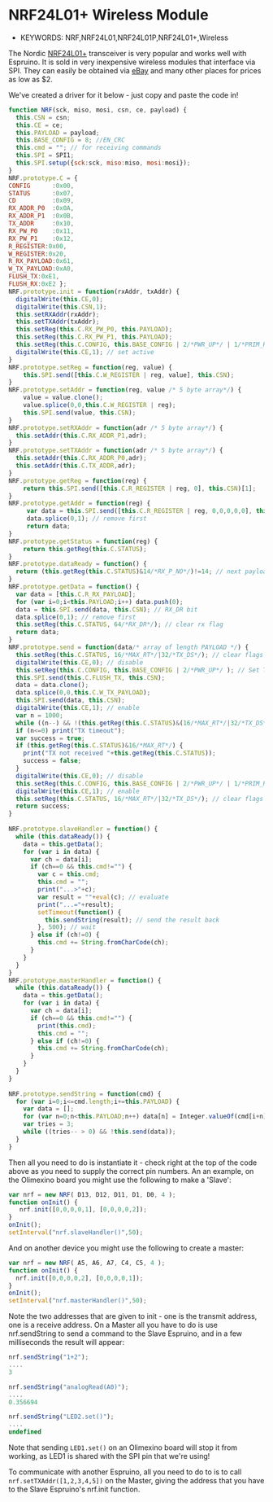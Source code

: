 <!--- Copyright (c) 2013 Gordon Williams, Pur3 Ltd. See the file LICENSE for copying permission. -->
NRF24L01+ Wireless Module
======================

* KEYWORDS: NRF,NRF24L01,NRF24L01P,NRF24L01+,Wireless

The Nordic [NRF24L01+](http://www.nordicsemi.com/eng/Products/2.4GHz-RF/nRF24L01P) transceiver is very popular and works well with Espruino. It is sold in very inexpensive wireless modules that interface via SPI. They can easily be obtained via [eBay](http://www.ebay.com/sch/i.html?_nkw=NRF24L01%2B) and many other places for prices as low as $2.

We've created a driver for it below - just copy and paste the code in!

```JavaScript
function NRF(sck, miso, mosi, csn, ce, payload) {
  this.CSN = csn;
  this.CE = ce;
  this.PAYLOAD = payload;
  this.BASE_CONFIG = 8; //EN_CRC
  this.cmd = ""; // for receiving commands
  this.SPI = SPI1;
  this.SPI.setup({sck:sck, miso:miso, mosi:mosi});
}
NRF.prototype.C = { 
CONFIG      :0x00,
STATUS      :0x07,
CD          :0x09,
RX_ADDR_P0  :0x0A,
RX_ADDR_P1  :0x0B,
TX_ADDR     :0x10,
RX_PW_P0    :0x11,
RX_PW_P1    :0x12,
R_REGISTER:0x00,
W_REGISTER:0x20,
R_RX_PAYLOAD:0x61,
W_TX_PAYLOAD:0xA0,
FLUSH_TX:0xE1,
FLUSH_RX:0xE2 };
NRF.prototype.init = function(rxAddr, txAddr) {
  digitalWrite(this.CE,0); 
  digitalWrite(this.CSN,1); 
  this.setRXAddr(rxAddr);
  this.setTXAddr(txAddr);
  this.setReg(this.C.RX_PW_P0, this.PAYLOAD);
  this.setReg(this.C.RX_PW_P1, this.PAYLOAD); 
  this.setReg(this.C.CONFIG, this.BASE_CONFIG | 2/*PWR_UP*/ | 1/*PRIM_RX*/); // RX mode
  digitalWrite(this.CE,1); // set active
}
NRF.prototype.setReg = function(reg, value) {
    this.SPI.send([this.C.W_REGISTER | reg, value], this.CSN);
}
NRF.prototype.setAddr = function(reg, value /* 5 byte array*/) {
    value = value.clone();
    value.splice(0,0,this.C.W_REGISTER | reg);
    this.SPI.send(value, this.CSN);
}
NRF.prototype.setRXAddr = function(adr /* 5 byte array*/) {
  this.setAddr(this.C.RX_ADDR_P1,adr);
}
NRF.prototype.setTXAddr = function(adr /* 5 byte array*/) {
  this.setAddr(this.C.RX_ADDR_P0,adr);
  this.setAddr(this.C.TX_ADDR,adr);
}
NRF.prototype.getReg = function(reg) {
    return this.SPI.send([this.C.R_REGISTER | reg, 0], this.CSN)[1]; 
}
NRF.prototype.getAddr = function(reg) {
     var data = this.SPI.send([this.C.R_REGISTER | reg, 0,0,0,0,0], this.CSN); 
     data.splice(0,1); // remove first
     return data;
}
NRF.prototype.getStatus = function(reg) {
    return this.getReg(this.C.STATUS); 
}
NRF.prototype.dataReady = function() {
  return (this.getReg(this.C.STATUS)&14/*RX_P_NO*/)!=14; // next payload
}
NRF.prototype.getData = function() {
  var data = [this.C.R_RX_PAYLOAD];
  for (var i=0;i<this.PAYLOAD;i++) data.push(0);
  data = this.SPI.send(data, this.CSN); // RX_DR bit
  data.splice(0,1); // remove first
  this.setReg(this.C.STATUS, 64/*RX_DR*/); // clear rx flag
  return data;
}
NRF.prototype.send = function(data/* array of length PAYLOAD */) {
  this.setReg(this.C.STATUS, 16/*MAX_RT*/|32/*TX_DS*/); // clear flags
  digitalWrite(this.CE,0); // disable
  this.setReg(this.C.CONFIG, this.BASE_CONFIG | 2/*PWR_UP*/ ); // Set TX mode
  this.SPI.send(this.C.FLUSH_TX, this.CSN);
  data = data.clone();
  data.splice(0,0,this.C.W_TX_PAYLOAD);
  this.SPI.send(data, this.CSN);
  digitalWrite(this.CE,1); // enable
  var n = 1000;
  while ((n--) && !(this.getReg(this.C.STATUS)&(16/*MAX_RT*/|32/*TX_DS*/))); // waiting
  if (n<=0) print("TX timeout");
  var success = true;
  if (this.getReg(this.C.STATUS)&16/*MAX_RT*/) {
    print("TX not received "+this.getReg(this.C.STATUS));
    success = false;
  }
  digitalWrite(this.CE,0); // disable
  this.setReg(this.C.CONFIG, this.BASE_CONFIG | 2/*PWR_UP*/ | 1/*PRIM_RX*/); // RX mode
  digitalWrite(this.CE,1); // enable
  this.setReg(this.C.STATUS, 16/*MAX_RT*/|32/*TX_DS*/); // clear flags
  return success;
}
 
NRF.prototype.slaveHandler = function() {
  while (this.dataReady()) {
    data = this.getData(); 
    for (var i in data) {
      var ch = data[i];
      if (ch==0 && this.cmd!="") {
        var c = this.cmd;
        this.cmd = "";
        print("...>"+c);
        var result = ""+eval(c); // evaluate
        print("...="+result);
        setTimeout(function() {
          this.sendString(result); // send the result back
        }, 500); // wait
      } else if (ch!=0) {
        this.cmd += String.fromCharCode(ch);
      }
    }
  }
} 
NRF.prototype.masterHandler = function() {
  while (this.dataReady()) {
    data = this.getData();
    for (var i in data) {
      var ch = data[i];
      if (ch==0 && this.cmd!="") {
        print(this.cmd);
        this.cmd = "";
      } else if (ch!=0) {
        this.cmd += String.fromCharCode(ch);
      }
    }
  }
}
 
NRF.prototype.sendString = function(cmd) {
  for (var i=0;i<=cmd.length;i+=this.PAYLOAD) {
    var data = [];
    for (var n=0;n<this.PAYLOAD;n++) data[n] = Integer.valueOf(cmd[i+n]);
    var tries = 3;
    while ((tries-- > 0) && !this.send(data));
  }
}
```

Then all you need to do is instantiate it - check right at the top of the code above as you need to supply the correct pin numbers. An an example, on the Olimexino board you might use the following to make a 'Slave':

```JavaScript
var nrf = new NRF( D13, D12, D11, D1, D0, 4 ); 
function onInit() {
   nrf.init([0,0,0,0,1], [0,0,0,0,2]); 
} 
onInit(); 
setInterval("nrf.slaveHandler()",50);
```

And on another device you might use the following to create a master:

```JavaScript
var nrf = new NRF( A5, A6, A7, C4, C5, 4 );
function onInit() {
  nrf.init([0,0,0,0,2], [0,0,0,0,1]);
}
onInit();
setInterval("nrf.masterHandler()",50);
```

Note the two addresses that are given to init - one is the transmit address, one is a receive address. On a Master all you have to do is use nrf.sendString to send a command to the Slave Espruino, and in a few milliseconds the result will appear:

```JavaScript
nrf.sendString("1+2");
....
3

nrf.sendString("analogRead(A0)");
....
0.356694

nrf.sendString("LED2.set()");
....
undefined
```

Note that sending `LED1.set()` on an Olimexino board will stop it from working, as LED1 is shared with the SPI pin that we're using!  


To communicate with another Espruino, all you need to do to is to call `nrf.setTXAddr([1,2,3,4,5])` on the Master, giving the address that you have to the Slave Espruino's nrf.init function.
